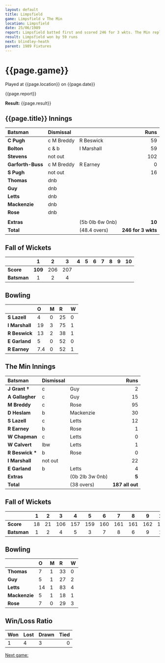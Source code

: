 ```yaml
---
layout: default
title: Limpsfield
game: Limpsfield v The Min
location: Limpsfield
date: 25/06/1989
report: Limpsfield batted first and scored 246 for 3 wkts. The Min replied with 187 all out
result: Limpsfield won by 59 runs
next: blindley-heath
parent: 1989 Fixtures
---
```


# {{page.game}}

Played at {{page.location}} on {{page.date}}

{{page.report}}

**Result:** {{page.result}}

## {{page.title}} Innings

| Batsman | Dismissal |  | Runs |
|:---|:---|---|---:|
| **C Pugh** | c M Breddy | R Beswick | 59 | 
| **Bolton** | c & b | I Marshall | 59 | 
| **Stevens** | not out |  | 102 | 
| **Garforth-Buss** | c M Breddy | R Earney | 0 | 
| **S Pugh** | not out |  | 16 | 
| **Thomas** | dnb |  |  |
| **Guy** | dnb |  |  | 
| **Letts** | dnb |  |  |
| **Mackenzie** | dnb |  |  | 
| **Rose** | dnb |  |  | 
|  |  |  |  |
| **Extras** | | (5b 0lb 6w 0nb) | **10** | 
| **Total** | | (48.4 overs) | **246 for 3 wkts** | 

## Fall of Wickets

| | 1 | 2 | 3 | 4 | 5 | 6 | 7 | 8 | 9 | 10 |
|---|:---:|:---:|:---:|:---:|:---:|:---:|:---:|:---:|:---:|:---:|
| **Score** | **109** | 206 | 207 |  |  |  |  |  |  |  |
| **Batsman** | 1 | 2 | 4 |  |  |  |  |  |  |  |

## Bowling

| | O | M | R | W |
|---|:---|:---|:---|:---|
| **S Lazell** | 4 | 0 | 25 | 0 | 
| **I Marshall** | 19 | 3 | 75 | 1 | 
| **R Beswick** | 13 | 2 | 38 | 1 | 
| **E Garland** | 5 | 0 | 52 | 0 | 
| **R Earney** | 7.4 | 0 | 52 | 1 |

## The Min Innings

| Batsman | Dismissal |  | Runs |
|:---|:---|---|---:|
| **J Grant &#8224;** | c | Guy | 2 | 
| **A Gallagher** | c | Guy | 15 | 
| **M Breddy** | c | Rose | 95 | 
| **D Heslam** | b | Mackenzie | 30 | 
| **S Lazell** | c  | Letts | 12 | 
| **R Earney** | b | Rose | 1 | 
| **W Chapman** | c | Letts | 0 | 
| **W Calvert** | lbw | Letts | 1 | 
| **R Beswick &#42;** | b | Rose | 0 | 
| **I Marshall** | not out |  | 22 | 
| **E Garland** | b | Letts | 4 | 
| **Extras** | | (0b 2lb 3w 0nb) | **5** | 
| **Total** | | (38 overs) | **187 all out** | 

## Fall of Wickets

| | 1 | 2 | 3 | 4 | 5 | 6 | 7 | 8 | 9 | 10 |
|---|:---:|:---:|:---:|:---:|:---:|:---:|:---:|:---:|:---:|:---:|
| **Score** | 18 | 21 | 106 | 157 | 159 | 160 | 161 | 161 | 162 | 187 | 
| **Batsman** | 1 | 2 | 4 | 5 | 3 | 7 | 8 | 6 | 9 | 11 | 

## Bowling

| | O | M | R | W |
|---|:---|:---|:---|:---|
| **Thomas** | 7 | 1 | 33 | 0 | 
| **Guy** | 5 | 1 | 27 | 2 | 
| **Letts** | 14 | 1 | 83 | 4 | 
| **Mackenzie** | 5 | 1 | 18 | 1 | 
| **Rose** | 7 | 0 | 29 | 3 | 

## Win/Loss Ratio

| Won | Lost | Drawn | Tied |
|:---|:---|:---|---:|
| 1 | 4 | 3 | 0 |

[Next game:]({{page.next}})